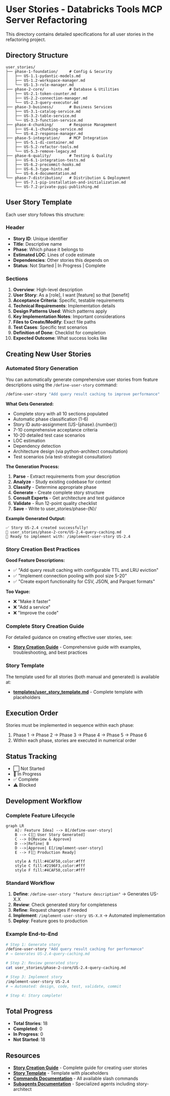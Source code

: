 # User Stories - Databricks Tools MCP Server Refactoring

This directory contains detailed specifications for all user stories in the refactoring project.

## Directory Structure

```
user_stories/
├── phase-1-foundation/     # Config & Security
│   ├── US-1.1-pydantic-models.md
│   ├── US-1.2-workspace-manager.md
│   └── US-1.3-role-manager.md
├── phase-2-core/           # Database & Utilities
│   ├── US-2.1-token-counter.md
│   ├── US-2.2-connection-manager.md
│   └── US-2.3-query-executor.md
├── phase-3-business/       # Business Services
│   ├── US-3.1-catalog-service.md
│   ├── US-3.2-table-service.md
│   └── US-3.3-function-service.md
├── phase-4-chunking/       # Response Management
│   ├── US-4.1-chunking-service.md
│   └── US-4.2-response-manager.md
├── phase-5-integration/    # MCP Integration
│   ├── US-5.1-di-container.md
│   ├── US-5.2-refactor-tools.md
│   └── US-5.3-remove-legacy.md
├── phase-6-quality/        # Testing & Quality
│   ├── US-6.1-integration-tests.md
│   ├── US-6.2-precommit-hooks.md
│   ├── US-6.3-type-hints.md
│   └── US-6.4-documentation.md
└── phase-7-distribution/   # Distribution & Deployment
    ├── US-7.1-pip-installation-and-initialization.md
    └── US-7.2-private-pypi-publishing.md
```

## User Story Template

Each user story follows this structure:

### Header
- **Story ID**: Unique identifier
- **Title**: Descriptive name
- **Phase**: Which phase it belongs to
- **Estimated LOC**: Lines of code estimate
- **Dependencies**: Other stories this depends on
- **Status**: Not Started | In Progress | Complete

### Sections
1. **Overview**: High-level description
2. **User Story**: As a [role], I want [feature] so that [benefit]
3. **Acceptance Criteria**: Specific, testable requirements
4. **Technical Requirements**: Implementation details
5. **Design Patterns Used**: Which patterns apply
6. **Key Implementation Notes**: Important considerations
7. **Files to Create/Modify**: Exact file paths
8. **Test Cases**: Specific test scenarios
9. **Definition of Done**: Checklist for completion
10. **Expected Outcome**: What success looks like

## Creating New User Stories

### Automated Story Generation

You can automatically generate comprehensive user stories from feature descriptions using the `/define-user-story` command:

```bash
/define-user-story "Add query result caching to improve performance"
```

**What Gets Generated:**
- Complete story with all 10 sections populated
- Automatic phase classification (1-6)
- Story ID auto-assignment (US-{phase}.{number})
- 7-10 comprehensive acceptance criteria
- 10-20 detailed test case scenarios
- LOC estimation
- Dependency detection
- Architecture design (via python-architect consultation)
- Test scenarios (via test-strategist consultation)

**The Generation Process:**
1. **Parse** - Extract requirements from your description
2. **Analyze** - Study existing codebase for context
3. **Classify** - Determine appropriate phase
4. **Generate** - Create complete story structure
5. **Consult Experts** - Get architecture and test guidance
6. **Validate** - Run 12-point quality checklist
7. **Save** - Write to user_stories/phase-{N}/

**Example Generated Output:**
```
✅ Story US-2.4 created successfully!
📄 user_stories/phase-2-core/US-2.4-query-caching.md
🚀 Ready to implement with: /implement-user-story US-2.4
```

### Story Creation Best Practices

**Good Feature Descriptions:**
- ✅ "Add query result caching with configurable TTL and LRU eviction"
- ✅ "Implement connection pooling with pool size 5-20"
- ✅ "Create export functionality for CSV, JSON, and Parquet formats"

**Too Vague:**
- ❌ "Make it faster"
- ❌ "Add a service"
- ❌ "Improve the code"

### Complete Story Creation Guide

For detailed guidance on creating effective user stories, see:
- **[Story Creation Guide](STORY_CREATION_GUIDE.md)** - Comprehensive guide with examples, troubleshooting, and best practices

### Story Template

The template used for all stories (both manual and generated) is available at:
- **[templates/user_story_template.md](templates/user_story_template.md)** - Complete template with placeholders

## Execution Order

Stories must be implemented in sequence within each phase:
1. Phase 1 → Phase 2 → Phase 3 → Phase 4 → Phase 5 → Phase 6
2. Within each phase, stories are executed in numerical order

## Status Tracking

- ⬜ Not Started
- 🔄 In Progress
- ✅ Complete
- ⚠️ Blocked

## Development Workflow

### Complete Feature Lifecycle

```mermaid
graph LR
    A[💡 Feature Idea] --> B[/define-user-story]
    B --> C[📄 User Story Generated]
    C --> D{Review & Approve}
    D -->|Refine| B
    D -->|Approve| E[/implement-user-story]
    E --> F[🚀 Production Ready]

    style A fill:#4CAF50,color:#fff
    style C fill:#2196F3,color:#fff
    style F fill:#4CAF50,color:#fff
```

### Standard Workflow

1. **Define**: `/define-user-story "feature description"` → Generates US-X.X
2. **Review**: Check generated story for completeness
3. **Refine**: Request changes if needed
4. **Implement**: `/implement-user-story US-X.X` → Automated implementation
5. **Deploy**: Feature goes to production

### Example End-to-End

```bash
# Step 1: Generate story
/define-user-story "Add query result caching for performance"
# → Generates US-2.4-query-caching.md

# Step 2: Review generated story
cat user_stories/phase-2-core/US-2.4-query-caching.md

# Step 3: Implement story
/implement-user-story US-2.4
# → Automated: design, code, test, validate, commit

# Step 4: Story complete!
```

## Total Progress

- **Total Stories**: 18
- **Completed**: 0
- **In Progress**: 0
- **Not Started**: 18

## Resources

- **[Story Creation Guide](STORY_CREATION_GUIDE.md)** - Complete guide for creating user stories
- **[Story Template](templates/user_story_template.md)** - Template with placeholders
- **[Commands Documentation](../.claude/commands.md)** - All available slash commands
- **[Subagents Documentation](../.claude/subagents.md)** - Specialized agents including story-architect
